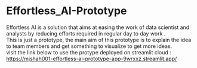 # Effortless_AI-Prototype
Effortless AI is a solution that aims at easing the work of data scientist and analysts by reducing efforts required in regular day to day work .  
This is just a prototype, the main aim of this prototype is to explain the idea to team members and get something to visualize to get more ideas.  
visit the link below to use the protype deployed on streamlit cloud :
https://mjshah001-effortless-ai-prototype-app-9wrxxz.streamlit.app/
